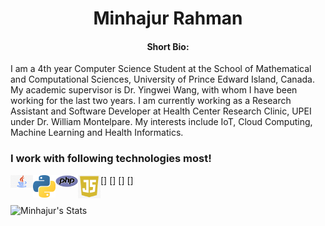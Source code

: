 
<h1 align="center">Minhajur Rahman</h1>

<h4 align="center"> Short Bio: </h4>

<p style="center">I am a 4th year Computer Science Student at the School of Mathematical and Computational Sciences, University of Prince Edward Island, Canada. My academic supervisor is Dr. Yingwei Wang, with whom I have been working for the last two years. I am currently working as a Research Assistant and Software Developer at Health Center Research Clinic, UPEI under Dr. William Montelpare. My interests include IoT, Cloud Computing, Machine Learning and Health Informatics.</p>

### I work with following technologies most!

[<img align="left" alt="Java" width="36px" src="icons/java.jpg" />]
[<img align="left" alt="Python" width="36px" src="icons/py.png" />]
[<img align="left" alt="PHP" width="36px" src="icons/php.svg" />]
[<img align="left" alt="JavaScript" width="36px" src="icons/js.png" />]
<br><br>

<img align="left" alt="Minhajur's Stats" src="https://github-readme-stats-swart-nine.vercel.app/api?username=Minhaj9800&show_icons=true&count_private=trueshow_icons=true&hide_border=true&hide=issues,contribs&theme=tokyonight"/>
<!--
**Minhaj9800/Minhaj9800** is a ✨ _special_ ✨ repository because its `README.md` (this file) appears on your GitHub profile.

Here are some ideas to get you started:

- 🔭 I’m currently working on ...
- 🌱 I’m currently learning ...
- 👯 I’m looking to collaborate on ...
- 🤔 I’m looking for help with ...
- 💬 Ask me about ...
- 📫 How to reach me: ...
- 😄 Pronouns: ...
- ⚡ Fun fact: ...
-->
